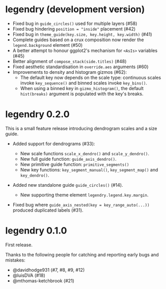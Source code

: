 # legendry (development version)

* Fixed bug in `guide_circles()` used for multiple layers (#58)
* Fixed bug hindering `position = "inside"` placement (#42)
* Fixed bug in `theme_guide(key.size, key.height, key.width)` (#41)
* Complete guides based on a crux composition now render the `legend.background` 
  element (#50)
* A better attempt to honour ggplot2's mechanism for `<AsIs>` variables (#45)
* Better alignment of `compose_stack(side.titles)` (#48)
* Fixed aesthetic standardisation in `override.aes` arguments (#60)
* Improvements to density and histogram gizmos (#62):
    * The default key now depends on the scale type: continuous scales invoke 
    `key_sequence()` and binned scales invoke `key_bins()`.
    * When using a binned key in `gizmo_histogram()`, the default `hist(breaks)`
    argument is populated with the key's breaks.

# legendry 0.2.0

This is a small feature release introducing dendrogram scales and a size guide.

* Added support for dendrograms (#33):
    * New scale functions `scale_x_dendro()` and `scale_y_dendro()`.
    * New full guide function: `guide_axis_dendro()`.
    * New primitive guide function: `primitive_segments()`
    * New key functions: `key_segment_manual()`, `key_segment_map()` and 
      `key_dendro()`.
      
* Added new standalone guide `guide_circles()` (#14).
    * New supporting theme element `legendry.legend.key.margin`.

* Fixed bug where `guide_axis_nested(key = key_range_auto(...))` produced 
  duplicated labels (#31).

# legendry 0.1.0

First release.

Thanks to the following people for catching and reporting early bugs and 
mistakes:

* @davidhodge931 (#7, #8, #9, #12)
* @luisDVA (#18)
* @mthomas-ketchbrook (#21)

